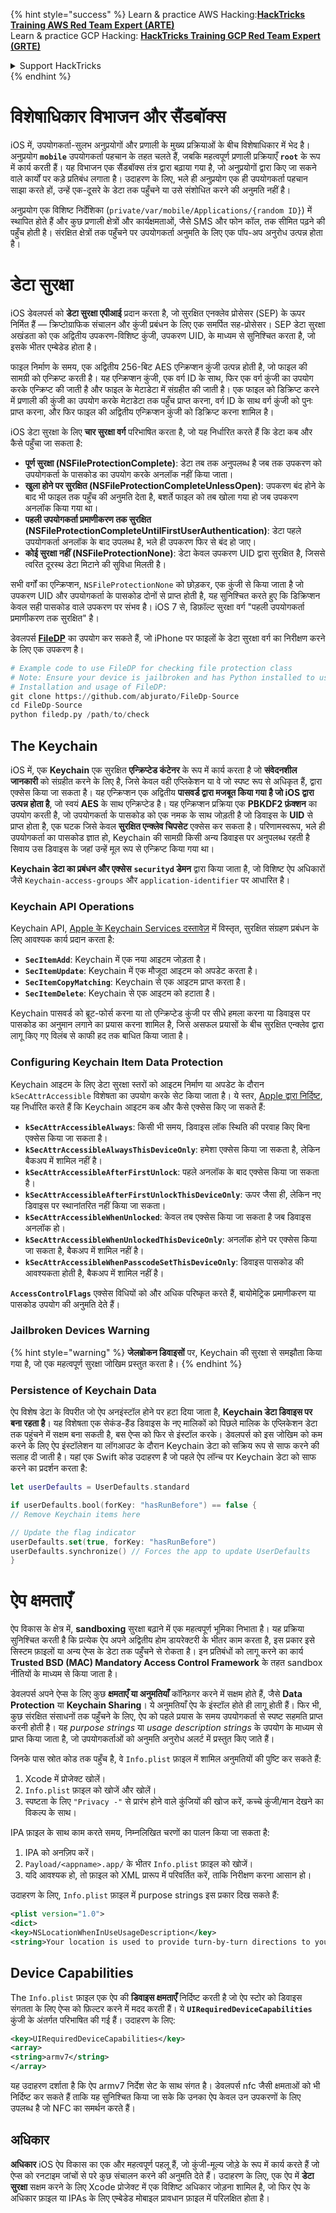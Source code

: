 {% hint style="success" %}
Learn & practice AWS Hacking:<img src="/.gitbook/assets/arte.png" alt="" data-size="line">[**HackTricks Training AWS Red Team Expert (ARTE)**](https://training.hacktricks.xyz/courses/arte)<img src="/.gitbook/assets/arte.png" alt="" data-size="line">\
Learn & practice GCP Hacking: <img src="/.gitbook/assets/grte.png" alt="" data-size="line">[**HackTricks Training GCP Red Team Expert (GRTE)**<img src="/.gitbook/assets/grte.png" alt="" data-size="line">](https://training.hacktricks.xyz/courses/grte)

<details>

<summary>Support HackTricks</summary>

* Check the [**subscription plans**](https://github.com/sponsors/carlospolop)!
* **Join the** 💬 [**Discord group**](https://discord.gg/hRep4RUj7f) or the [**telegram group**](https://t.me/peass) or **follow** us on **Twitter** 🐦 [**@hacktricks\_live**](https://twitter.com/hacktricks\_live)**.**
* **Share hacking tricks by submitting PRs to the** [**HackTricks**](https://github.com/carlospolop/hacktricks) and [**HackTricks Cloud**](https://github.com/carlospolop/hacktricks-cloud) github repos.

</details>
{% endhint %}

# विशेषाधिकार विभाजन और सैंडबॉक्स

iOS में, उपयोगकर्ता-सुलभ अनुप्रयोगों और प्रणाली के मुख्य प्रक्रियाओं के बीच विशेषाधिकार में भेद है। अनुप्रयोग **`mobile`** उपयोगकर्ता पहचान के तहत चलते हैं, जबकि महत्वपूर्ण प्रणाली प्रक्रियाएँ **`root`** के रूप में कार्य करती हैं। यह विभाजन एक सैंडबॉक्स तंत्र द्वारा बढ़ाया गया है, जो अनुप्रयोगों द्वारा किए जा सकने वाले कार्यों पर कड़े प्रतिबंध लगाता है। उदाहरण के लिए, भले ही अनुप्रयोग एक ही उपयोगकर्ता पहचान साझा करते हों, उन्हें एक-दूसरे के डेटा तक पहुँचने या उसे संशोधित करने की अनुमति नहीं है।

अनुप्रयोग एक विशिष्ट निर्देशिका (`private/var/mobile/Applications/{random ID}`) में स्थापित होते हैं और कुछ प्रणाली क्षेत्रों और कार्यक्षमताओं, जैसे SMS और फोन कॉल, तक सीमित पढ़ने की पहुँच होती है। संरक्षित क्षेत्रों तक पहुँचने पर उपयोगकर्ता अनुमति के लिए एक पॉप-अप अनुरोध उत्पन्न होता है।

# डेटा सुरक्षा

iOS डेवलपर्स को **डेटा सुरक्षा एपीआई** प्रदान करता है, जो सुरक्षित एनक्लेव प्रोसेसर (SEP) के ऊपर निर्मित हैं — क्रिप्टोग्राफिक संचालन और कुंजी प्रबंधन के लिए एक समर्पित सह-प्रोसेसर। SEP डेटा सुरक्षा अखंडता को एक अद्वितीय उपकरण-विशिष्ट कुंजी, उपकरण UID, के माध्यम से सुनिश्चित करता है, जो इसके भीतर एम्बेडेड होता है।

फाइल निर्माण के समय, एक अद्वितीय 256-बिट AES एन्क्रिप्शन कुंजी उत्पन्न होती है, जो फाइल की सामग्री को एन्क्रिप्ट करती है। यह एन्क्रिप्शन कुंजी, एक वर्ग ID के साथ, फिर एक वर्ग कुंजी का उपयोग करके एन्क्रिप्ट की जाती है और फाइल के मेटाडेटा में संग्रहीत की जाती है। एक फाइल को डिक्रिप्ट करने में प्रणाली की कुंजी का उपयोग करके मेटाडेटा तक पहुँच प्राप्त करना, वर्ग ID के साथ वर्ग कुंजी को पुनः प्राप्त करना, और फिर फाइल की अद्वितीय एन्क्रिप्शन कुंजी को डिक्रिप्ट करना शामिल है।

iOS डेटा सुरक्षा के लिए **चार सुरक्षा वर्ग** परिभाषित करता है, जो यह निर्धारित करते हैं कि डेटा कब और कैसे पहुँचा जा सकता है:

- **पूर्ण सुरक्षा (NSFileProtectionComplete)**: डेटा तब तक अनुपलब्ध है जब तक उपकरण को उपयोगकर्ता के पासकोड का उपयोग करके अनलॉक नहीं किया जाता।
- **खुला होने पर सुरक्षित (NSFileProtectionCompleteUnlessOpen)**: उपकरण बंद होने के बाद भी फाइल तक पहुँच की अनुमति देता है, बशर्ते फाइल को तब खोला गया हो जब उपकरण अनलॉक किया गया था।
- **पहली उपयोगकर्ता प्रमाणीकरण तक सुरक्षित (NSFileProtectionCompleteUntilFirstUserAuthentication)**: डेटा पहले उपयोगकर्ता अनलॉक के बाद उपलब्ध है, भले ही उपकरण फिर से बंद हो जाए।
- **कोई सुरक्षा नहीं (NSFileProtectionNone)**: डेटा केवल उपकरण UID द्वारा सुरक्षित है, जिससे त्वरित दूरस्थ डेटा मिटाने की सुविधा मिलती है।

सभी वर्गों का एन्क्रिप्शन, `NSFileProtectionNone` को छोड़कर, एक कुंजी से किया जाता है जो उपकरण UID और उपयोगकर्ता के पासकोड दोनों से प्राप्त होती है, यह सुनिश्चित करते हुए कि डिक्रिप्शन केवल सही पासकोड वाले उपकरण पर संभव है। iOS 7 से, डिफ़ॉल्ट सुरक्षा वर्ग "पहली उपयोगकर्ता प्रमाणीकरण तक सुरक्षित" है।

डेवलपर्स [**FileDP**](https://github.com/abjurato/FileDp-Source) का उपयोग कर सकते हैं, जो iPhone पर फाइलों के डेटा सुरक्षा वर्ग का निरीक्षण करने के लिए एक उपकरण है।
```python
# Example code to use FileDP for checking file protection class
# Note: Ensure your device is jailbroken and has Python installed to use FileDP.
# Installation and usage of FileDP:
git clone https://github.com/abjurato/FileDp-Source
cd FileDp-Source
python filedp.py /path/to/check
```
## **The Keychain**

iOS में, एक **Keychain** एक सुरक्षित **एन्क्रिप्टेड कंटेनर** के रूप में कार्य करता है जो **संवेदनशील जानकारी** को संग्रहीत करने के लिए है, जिसे केवल वही एप्लिकेशन या वे जो स्पष्ट रूप से अधिकृत हैं, द्वारा एक्सेस किया जा सकता है। यह एन्क्रिप्शन एक अद्वितीय **पासवर्ड द्वारा मजबूत किया गया है जो iOS द्वारा उत्पन्न होता है**, जो स्वयं **AES** के साथ एन्क्रिप्टेड है। यह एन्क्रिप्शन प्रक्रिया एक **PBKDF2 फ़ंक्शन** का उपयोग करती है, जो उपयोगकर्ता के पासकोड को एक नमक के साथ जोड़ती है जो डिवाइस के **UID** से प्राप्त होता है, एक घटक जिसे केवल **सुरक्षित एन्क्लेव चिपसेट** एक्सेस कर सकता है। परिणामस्वरूप, भले ही उपयोगकर्ता का पासकोड ज्ञात हो, Keychain की सामग्री किसी अन्य डिवाइस पर अनुपलब्ध रहती है सिवाय उस डिवाइस के जहां उन्हें मूल रूप से एन्क्रिप्ट किया गया था।

**Keychain डेटा का प्रबंधन और एक्सेस** **`securityd` डेमन** द्वारा किया जाता है, जो विशिष्ट ऐप अधिकारों जैसे `Keychain-access-groups` और `application-identifier` पर आधारित है।

### **Keychain API Operations**

Keychain API, [Apple के Keychain Services दस्तावेज़](https://developer.apple.com/library/content/documentation/Security/Conceptual/keychainServConcepts/02concepts/concepts.html) में विस्तृत, सुरक्षित संग्रहण प्रबंधन के लिए आवश्यक कार्य प्रदान करता है:

- **`SecItemAdd`**: Keychain में एक नया आइटम जोड़ता है।
- **`SecItemUpdate`**: Keychain में एक मौजूदा आइटम को अपडेट करता है।
- **`SecItemCopyMatching`**: Keychain से एक आइटम प्राप्त करता है।
- **`SecItemDelete`**: Keychain से एक आइटम को हटाता है।

Keychain पासवर्ड को ब्रूट-फोर्स करना या तो एन्क्रिप्टेड कुंजी पर सीधे हमला करना या डिवाइस पर पासकोड का अनुमान लगाने का प्रयास करना शामिल है, जिसे असफल प्रयासों के बीच सुरक्षित एन्क्लेव द्वारा लागू किए गए विलंब से काफी हद तक बाधित किया जाता है।

### **Configuring Keychain Item Data Protection**

Keychain आइटम के लिए डेटा सुरक्षा स्तरों को आइटम निर्माण या अपडेट के दौरान `kSecAttrAccessible` विशेषता का उपयोग करके सेट किया जाता है। ये स्तर, [Apple द्वारा निर्दिष्ट](https://developer.apple.com/documentation/security/keychain_services/keychain_items/item_attribute_keys_and_values#1679100), यह निर्धारित करते हैं कि Keychain आइटम कब और कैसे एक्सेस किए जा सकते हैं:

- **`kSecAttrAccessibleAlways`**: किसी भी समय, डिवाइस लॉक स्थिति की परवाह किए बिना एक्सेस किया जा सकता है।
- **`kSecAttrAccessibleAlwaysThisDeviceOnly`**: हमेशा एक्सेस किया जा सकता है, लेकिन बैकअप में शामिल नहीं है।
- **`kSecAttrAccessibleAfterFirstUnlock`**: पहले अनलॉक के बाद एक्सेस किया जा सकता है।
- **`kSecAttrAccessibleAfterFirstUnlockThisDeviceOnly`**: ऊपर जैसा ही, लेकिन नए डिवाइस पर स्थानांतरित नहीं किया जा सकता।
- **`kSecAttrAccessibleWhenUnlocked`**: केवल तब एक्सेस किया जा सकता है जब डिवाइस अनलॉक हो।
- **`kSecAttrAccessibleWhenUnlockedThisDeviceOnly`**: अनलॉक होने पर एक्सेस किया जा सकता है, बैकअप में शामिल नहीं है।
- **`kSecAttrAccessibleWhenPasscodeSetThisDeviceOnly`**: डिवाइस पासकोड की आवश्यकता होती है, बैकअप में शामिल नहीं है।

**`AccessControlFlags`** एक्सेस विधियों को और अधिक परिष्कृत करते हैं, बायोमेट्रिक प्रमाणीकरण या पासकोड उपयोग की अनुमति देते हैं।

### **Jailbroken Devices Warning**

{% hint style="warning" %}
**जेलब्रोकन डिवाइसों** पर, Keychain की सुरक्षा से समझौता किया गया है, जो एक महत्वपूर्ण सुरक्षा जोखिम प्रस्तुत करता है।
{% endhint %}

### **Persistence of Keychain Data**

ऐप विशेष डेटा के विपरीत जो ऐप अनइंस्टॉल होने पर हटा दिया जाता है, **Keychain डेटा डिवाइस पर बना रहता है**। यह विशेषता एक सेकंड-हैंड डिवाइस के नए मालिकों को पिछले मालिक के एप्लिकेशन डेटा तक पहुंचने में सक्षम बना सकती है, बस ऐप्स को फिर से इंस्टॉल करके। डेवलपर्स को इस जोखिम को कम करने के लिए ऐप इंस्टॉलेशन या लॉगआउट के दौरान Keychain डेटा को सक्रिय रूप से साफ करने की सलाह दी जाती है। यहां एक Swift कोड उदाहरण है जो पहले ऐप लॉन्च पर Keychain डेटा को साफ करने का प्रदर्शन करता है:
```swift
let userDefaults = UserDefaults.standard

if userDefaults.bool(forKey: "hasRunBefore") == false {
// Remove Keychain items here

// Update the flag indicator
userDefaults.set(true, forKey: "hasRunBefore")
userDefaults.synchronize() // Forces the app to update UserDefaults
}
```
# **ऐप क्षमताएँ**

ऐप विकास के क्षेत्र में, **sandboxing** सुरक्षा बढ़ाने में एक महत्वपूर्ण भूमिका निभाता है। यह प्रक्रिया सुनिश्चित करती है कि प्रत्येक ऐप अपने अद्वितीय होम डायरेक्टरी के भीतर काम करता है, इस प्रकार इसे सिस्टम फ़ाइलों या अन्य ऐप्स के डेटा तक पहुँचने से रोकता है। इन प्रतिबंधों को लागू करने का कार्य **Trusted BSD (MAC) Mandatory Access Control Framework** के तहत sandbox नीतियों के माध्यम से किया जाता है।

डेवलपर्स अपने ऐप्स के लिए कुछ **क्षमताएँ या अनुमतियाँ** कॉन्फ़िगर करने में सक्षम होते हैं, जैसे **Data Protection** या **Keychain Sharing**। ये अनुमतियाँ ऐप के इंस्टॉल होते ही लागू होती हैं। फिर भी, कुछ संरक्षित संसाधनों तक पहुँचने के लिए, ऐप को पहले प्रयास के समय उपयोगकर्ता से स्पष्ट सहमति प्राप्त करनी होती है। यह _purpose strings_ या _usage description strings_ के उपयोग के माध्यम से प्राप्त किया जाता है, जो उपयोगकर्ताओं को अनुमति अनुरोध अलर्ट में प्रस्तुत किए जाते हैं।

जिनके पास स्रोत कोड तक पहुँच है, वे `Info.plist` फ़ाइल में शामिल अनुमतियों की पुष्टि कर सकते हैं:

1. Xcode में प्रोजेक्ट खोलें।
2. `Info.plist` फ़ाइल को खोजें और खोलें।
3. स्पष्टता के लिए `"Privacy -"` से प्रारंभ होने वाले कुंजियों की खोज करें, कच्चे कुंजी/मान देखने का विकल्प के साथ।

IPA फ़ाइल के साथ काम करते समय, निम्नलिखित चरणों का पालन किया जा सकता है:

1. IPA को अनज़िप करें।
2. `Payload/<appname>.app/` के भीतर `Info.plist` फ़ाइल को खोजें।
3. यदि आवश्यक हो, तो फ़ाइल को XML प्रारूप में परिवर्तित करें, ताकि निरीक्षण करना आसान हो।

उदाहरण के लिए, `Info.plist` फ़ाइल में purpose strings इस प्रकार दिख सकते हैं:
```xml
<plist version="1.0">
<dict>
<key>NSLocationWhenInUseUsageDescription</key>
<string>Your location is used to provide turn-by-turn directions to your destination.</string>
```
## Device Capabilities
The `Info.plist` फ़ाइल एक ऐप की **डिवाइस क्षमताएँ** निर्दिष्ट करती है जो ऐप स्टोर को डिवाइस संगतता के लिए ऐप्स को फ़िल्टर करने में मदद करती हैं। ये **`UIRequiredDeviceCapabilities`** कुंजी के अंतर्गत परिभाषित की गई हैं। उदाहरण के लिए:
```xml
<key>UIRequiredDeviceCapabilities</key>
<array>
<string>armv7</string>
</array>
```
यह उदाहरण दर्शाता है कि ऐप armv7 निर्देश सेट के साथ संगत है। डेवलपर्स nfc जैसी क्षमताओं को भी निर्दिष्ट कर सकते हैं ताकि यह सुनिश्चित किया जा सके कि उनका ऐप केवल उन उपकरणों के लिए उपलब्ध है जो NFC का समर्थन करते हैं।

## अधिकार

**अधिकार** iOS ऐप विकास का एक और महत्वपूर्ण पहलू हैं, जो कुंजी-मूल्य जोड़े के रूप में कार्य करते हैं जो ऐप्स को रनटाइम जांचों से परे कुछ संचालन करने की अनुमति देते हैं। उदाहरण के लिए, एक ऐप में **डेटा सुरक्षा** सक्षम करने के लिए Xcode प्रोजेक्ट में एक विशिष्ट अधिकार जोड़ना शामिल है, जो फिर ऐप के अधिकार फ़ाइल या IPAs के लिए एम्बेडेड मोबाइल प्रावधान फ़ाइल में परिलक्षित होता है।
